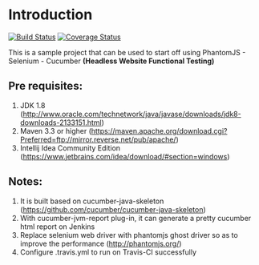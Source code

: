 Introduction
============
[![Build Status](https://travis-ci.org/DIZhang1109/Headless-PassionTea-Automation-Framework.svg?branch=master)](https://travis-ci.org/DIZhang1109/Headless-PassionTea-Automation-Framework) [![Coverage Status](https://coveralls.io/repos/github/DIZhang1109/Headless-PassionTea-Automation-Framework/badge.svg?branch=master)](https://coveralls.io/github/DIZhang1109/Headless-PassionTea-Automation-Framework?branch=master)

This is a sample project that can be used to start off using PhantomJS - Selenium - Cucumber **(Headless Website Functional Testing)**

Pre requisites:
------------
1.	JDK 1.8 (http://www.oracle.com/technetwork/java/javase/downloads/jdk8-downloads-2133151.html)
2.	Maven 3.3 or higher (https://maven.apache.org/download.cgi?Preferred=ftp://mirror.reverse.net/pub/apache/)
3.	Intellij Idea Community Edition (https://www.jetbrains.com/idea/download/#section=windows)

Notes:
------------
1.	It is built based on cucumber-java-skeleton (https://github.com/cucumber/cucumber-java-skeleton)
2.	With cucumber-jvm-report plug-in, it can generate a pretty cucumber html report on Jenkins
3.	Replace selenium web driver with phantomjs ghost driver so as to improve the performance (http://phantomjs.org/)
4.	Configure .travis.yml to run on Travis-CI successfully

